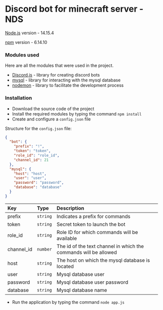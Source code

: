 # Discord bot for minecraft server - NDS
[Node.js](https://nodejs.org/) version - 14.15.4

[npm](https://www.npmjs.com/) version - 6.14.10

### Modules used
Here are all the modules that were used in the project.
- [Discord.js](https://discord.js.org/) - library for creating discord bots
- [mysql](https://www.npmjs.com/package/mysql) - library for interacting with the mysql database
- [nodemon](https://www.npmjs.com/package/nodemon) - library to facilitate the development process

### Installation
- Download the source code of the project
- Install the required modules by typing the command `npm install`
- Create and configure a `config.json` file

Structure for the `config.json` file:

```json
{	
  "bot": {
    "prefix": "!",
    "token": "token",
    "role_id": "role_id",
    "channel_id": 21
  },	
  "mysql": {
    "host": "host",
    "user": "user",
    "password": "password",
    "database": "database"
  }
}
```

|Key       |Type    |Description                                                     |
|:---------|:-------|:---------------------------------------------------------------|
|prefix    |`string`|Indicates a prefix for commands                                 |
|token     |`string`|Secret token to launch the bot                                  |
|role_id   |`string`|Role ID for which commands will be available                    |
|channel_id|`number`|The id of the text channel in which the commands will be allowed|
|host      |`string`|The host on which the mysql database is located                 |
|user      |`string`|Mysql database user                                             |
|password  |`string`|Mysql database user password                                    |
|database  |`string`|Mysql database name                                             |

- Run the application by typing the command `node app.js`
